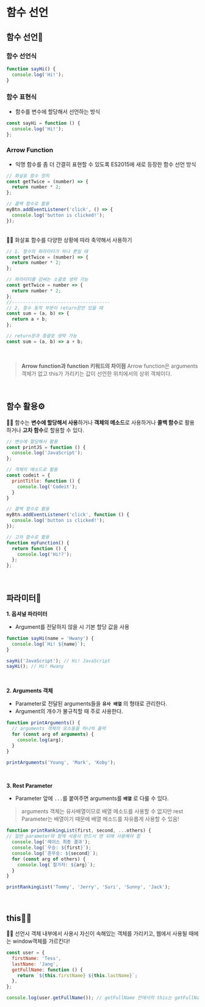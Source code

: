 # 함수 선언

## 함수 선언🔩
### 함수 선언식
```js
function sayHi() {
  console.log('Hi!');
}
```

### 함수 표현식
- 함수를 변수에 할당해서 선언하는 방식
```js
const sayHi = function () {
  console.log('Hi!');
};
```

###  Arrow Function

- 익명 함수를 좀 더 간결히 표현할 수 있도록 ES2015에 새로 등장한 함수 선언 방식
```js
// 화살표 함수 정의
const getTwice = (number) => {
  return number * 2;
};

// 콜백 함수로 활용
myBtn.addEventListener('click', () => {
  console.log('button is clicked!');
});
```
<br>
🙋‍♂️ 화살표 함수를 다양한 상황에 따라 축약해서 사용하기

```js
// 1. 함수의 파라미터가 하나 뿐일 때
const getTwice = (number) => {
  return number * 2;
};

// 파라미터를 감싸는 소괄호 생략 가능
const getTwice = number => {
  return number * 2;
};
//------------------------------------
// 2. 함수 동작 부분이 return문만 있을 때
const sum = (a, b) => {
  return a + b;
};

// return문과 중괄호 생략 가능
const sum = (a, b) => a + b;
```

<br>

> **Arrow function과 function 키워드의 차이점**
> Arrow function은 arguments 객체가 없고 this가 가리키는 값이 선언한 위치에서의 상위 객체이다.

<br>

## 함수 활용⚙️

🙋‍♂️ 함수는 **변수에 할당해서 사용**하거나 **객체의 메소드**로 사용하거나 **콜백 함수**로 활용하거나 **고차 함수**로 할용할 수 있다.

```js
// 변수에 할당해서 활용
const printJS = function () {
  console.log('JavaScript');
};

// 객체의 메소드로 활용
const codeit = {
  printTitle: function () {
    console.log('Codeit');
  }
}

// 콜백 함수로 활용
myBtn.addEventListener('click', function () {
  console.log('button is clicked!');
});

// 고차 함수로 활용
function myFunction() {
  return function () {
    console.log('Hi!?');
  };
};
```

<br>

## 파라미터🧬

**1. 옵셔널 파라미터**
- Argument를 전달하지 않을 시 기본 할당 값을 사용
```js
function sayHi(name = 'Hwany') {
  console.log(`Hi! ${name}`);
}

sayHi('JavaScript'); // Hi! JavaScript
sayHi(); // Hi! Hwany
```

<br>

**2. Arguments 객체**
- Parameter로 전달된 arguments들을 **`유사 배열`** 의 형태로 관리한다.
- Argument의 개수가 불규칙할 때 주로 사용한다.
```js
function printArguments() {
  // arguments 객체의 요소들을 하나씩 출력
  for (const arg of arguments) {
    console.log(arg); 
  }
}

printArguments('Young', 'Mark', 'Koby');
```

<br>

**3. Rest Parameter**

- Parameter 앞에 `...`를 붙여주면 arguments를 **`배열`** 로 다룰 수 있다.

> arguments 객체는 유사배열이므로 배열 메소드를 사용할 수 없지만 
> rest Parameter는 배열이기 때문에 배열 메소드를 자유롭게 사용할 수 있음!

```js
function printRankingList(first, second, ...others) {
// 일반 parameter와 함께 사용시 반드시 맨 뒤에 사용해야 함
  console.log('레이스 최종 결과');
  console.log(`우승: ${first}`);
  console.log(`준우승: ${second}`);
  for (const arg of others) {
    console.log(`참가자: ${arg}`);
  }
}

printRankingList('Tommy', 'Jerry', 'Suri', 'Sunny', 'Jack');
```


<br>

## this🙋‍♂️
🙋‍♂️ 선언시 객체 내부에서 사용시 자신이 속해있는 객체를 가리키고, 웹에서 사용될 때에는 window객체를 가르킨다! 

```js
const user = {
  firstName: 'Tess',
  lastName: 'Jang',
  getFullName: function () {
    return `${this.firstName} ${this.lastName}`;
  },
};

console.log(user.getFullName()); // getFullName 안에서의 this는 getFullName을 호출한 user객체

```


